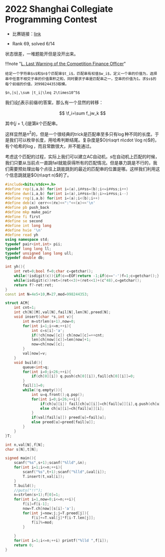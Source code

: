 # 2022 Shanghai Collegiate Programming Contest

- 比赛链接：[link](https://codeforces.com/gym/103931)

- Rank 69, solved 6/14

状态很差，一堆题能开但是没开出来。

!!!note "[L. Last Warning of the Competition Finance Officer](https://codeforces.com/gym/103931/problem/L)"

    给定一个字符串$s$和$n$个匹配串$t_i$，匹配串有权值$w_i$，定义一个串的价值为，选择串中任意不相交子串的价值乘积之和，同时要求子串是匹配串之一，空串的价值为1。求$s$的每个前缀的价值，对998244353取模。
    
    $n,|s|,\sum |t_i|\leq 2\times10^5$

我们设$f_i$表示前缀$i$的答案，那么有一个显然的转移：

$$
\f_i=\sum f_jw_k
$$

其中$[j+1,i]$是第$k$个匹配串。

这样显然是$n^2$的，但是一个很经典的trick是匹配串至多只有$\log$种不同的长度。于是我们可以枚举长度，用哈希判断结尾。复杂度是$O(n\sqrt n\cdot \log n)$的，有个哈希的$\log$，而且常数很大，并不能通过。

考虑这个匹配的过程，实际上我们可以建立AC自动机，$s$在自动机上匹配的时候，我们只要从当前点一直跳fail就能获得所有的匹配情况。但是暴力跳是不行的，我们需要预处理出每个点往上跳能跳到的最近的匹配串的位置是哪。这样我们利用这个信息跳就是$O(n\sqrt n)$的了。

```cpp
#include<bits/stdc++.h>
#define rep(i,a,b) for(int i=(a),i##ss=(b);i<=i##ss;i++)
#define dwn(i,a,b) for(int i=(a),i##ss=(b);i>=i##ss;i--)
#define rng(i,a,b) for(int i=(a);i<(b);i++)
#define deb(x) cerr<<(#x)<<":"<<(x)<<'\n'
#define pb push_back
#define mkp make_pair
#define fi first
#define se second
#define int long long
#define hvie '\n'
#define read yh
using namespace std;
typedef pair<int,int> pii;
typedef long long ll;
typedef unsigned long long ull;
typedef double db;

int yh(){
	int ret=0;bool f=0;char c=getchar();
	while(!isdigit(c)){if(c==EOF)return -1;if(c=='-')f=1;c=getchar();}
	while(isdigit(c))ret=(ret<<3)+(ret<<1)+(c^48),c=getchar();
	return f?-ret:ret;
}
const int N=4e5+10,M=27,mod=998244353;

struct ACM{
	int cnt=1;
	int ch[N][M],val[N],fail[N],len[N],preed[N];
	void insert(char *s,int v){
		int m=strlen(s+1),now=0;
		for(int i=1;i<=m;++i){
			int c=s[i]-'a';
			if(!ch[now][c]) ch[now][c]=++cnt;
			len[ch[now][c]]=len[now]+1;
			now=ch[now][c];
		}
		val[now]=v;
	}
	void build(){
		queue<int>q;
		for(int i=0;i<26;++i){
			if(ch[0][i]) q.push(ch[0][i]),fail[ch[0][i]]=0;
		}
		fail[1]=0;
		while(!q.empty()){
			int u=q.front();q.pop();
			for(int i=0;i<26;++i){
				if(ch[u][i]) fail[ch[u][i]]=ch[fail[u]][i],q.push(ch[u][i]);
				else ch[u][i]=ch[fail[u]][i];
			}
			if(val[fail[u]]) preed[u]=fail[u];
			else preed[u]=preed[fail[u]]; 
		}
	}
}T;

int n,val[N],f[N];
char s[N],t[N];

signed main(){
	scanf("%s",s+1);scanf("%lld",&n);
	for(int i=1;i<=n;++i){
		scanf("%s",t+1);scanf("%lld",&val[i]);
		T.insert(t,val[i]);
	}
	T.build();
	//puts("!!");
	n=strlen(s+1);f[0]=1;
	for(int i=1,now=0;i<=n;++i){
		f[i]=f[i-1];
		now=T.ch[now][s[i]-'a'];
		for(int j=now;j;j=T.preed[j]){
			f[i]+=T.val[j]*f[i-T.len[j]];
			f[i]%=mod;
		}
		
	}
	for(int i=1;i<=n;++i) printf("%lld ",f[i]);
	return 0;
}
```
